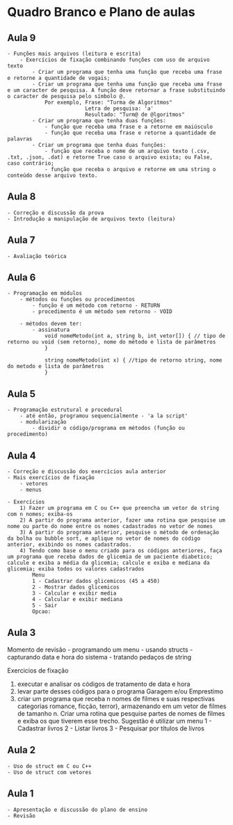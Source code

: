 # Quadro Branco e Plano de aulas

## Aula 9
    - Funções mais arquivos (leitura e escrita)
        - Exercícios de fixação combinando funções com uso de arquivo texto
            - Criar um programa que tenha uma função que receba uma frase e retorne a quantidade de vogais;
            - Criar um programa que tenha uma função que receba uma frase e um caracter de pesquisa. A função deve retornar a frase substituindo o caracter de pesquisa pelo símbolo @.
                Por exemplo, Frase: "Turma de Algoritmos"
                             Letra de pesquisa: 'a' 
                             Resultado: "Turm@ de @lgoritmos"
            - Criar um programa que tenha duas funções:
                - função que receba uma frase e a retorne em maiúsculo
                - função que receba uma frase e retorne a quantidade de palavras
            - Criar um programa que tenha duas funções:
                - função que receba o nome de um arquivo texto (.csv, .txt, .json, .dat) e retorne True caso o arquivo exista; ou False, caso contrário;
                - função que receba o arquivo e retorne em uma string o conteúdo desse arquivo texto.

## Aula 8
    - Correção e discussão da prova
    - Introdução a manipulação de arquivos texto (leitura)

## Aula 7
    - Avaliação teórica

## Aula 6
    - Programação em módulos
        - métodos ou funções ou procedimentos
            - função é um método com retorno - RETURN
            - procedimento é um método sem retorno - VOID

        - métodos devem ter:
            - assinatura
                void nomeMetodo(int a, string b, int vetor[]) { // tipo de retorno ou void (sem retorno), nome do método e lista de parâmetros
                }

                string nomeMetodo(int x) { //tipo de retorno string, nome do metodo e lista de parâmetros
                }

## Aula 5 
    - Programação estrutural e procedural
        - até então, programou sequencialmente - 'a la script'
        - modularização
            - dividir o código/programa em métodos (função ou procedimento)

## Aula 4
    - Correção e discussão dos exercícios aula anterior
    - Mais exercícios de fixação
        - vetores
        - menus        

    - Exercícios
        1) Fazer um programa em C ou C++ que preencha um vetor de string com n nomes; exiba-os
        2) A partir do programa anterior, fazer uma rotina que pesquise um nome ou parte do nome entre os nomes cadastrados no vetor de nomes
        3) A partir do programa anterior, pesquise o método de ordenação da bolha ou bubble sort, e aplique no vetor de nomes do código anterior, exibindo os nomes cadastrados.
        4) Tendo como base o menu criado para os códigos anteriores, faça um programa que receba dados de glicemia de um paciente diabetico; calcule e exiba a média da glicemia; calcule e exiba e mediana da glicemia; exiba todos os valores cadastrados
            Menu
            1 - Cadastrar dados glicemicos (45 a 450)
            2 - Mostrar dados glicemicos
            3 - Calcular e exibir media
            4 - Calcular e exibir mediana
            5 - Sair
            Opcao:

## Aula 3 
Momento de revisão
    - programando um menu
    - usando structs
    - capturando data e hora do sistema
    - tratando pedaços de string

Exercicios de fixação

1) executar e analisar os códigos de tratamento de data e hora
2) levar parte desses códigos para o programa Garagem e/ou Emprestimo
3) criar um programa que receba n nomes de filmes e suas respectivas categorias romance, ficção, terror), armazenando em um vetor de filmes de tamanho n. Criar uma rotina que pesquise partes de nomes de filmes e exiba os que tiverem esse trecho.
Sugestão é utilizar um menu
1 - Cadastrar livros
2 - Listar livros
3 - Pesquisar por títulos de livros

## Aula 2
    - Uso de struct em C ou C++
    - Uso de struct com vetores

## Aula 1
    - Apresentação e discussão do plano de ensino
    - Revisão
